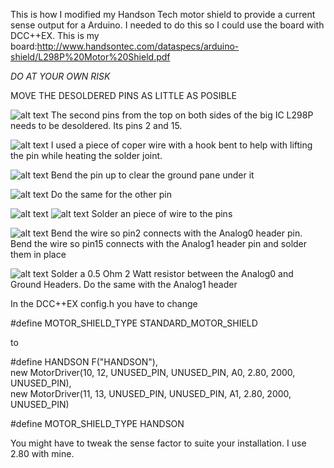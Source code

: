 This is how I modified my Handson Tech motor shield to provide a current sense output for a Arduino.
I needed to do this so I could use the board with DCC++EX.
This is my board:http://www.handsontec.com/dataspecs/arduino-shield/L298P%20Motor%20Shield.pdf

*DO AT YOUR OWN RISK*

MOVE THE DESOLDERED PINS AS LITTLE AS POSIBLE

![alt text](https://github.com/charlj22/Handson-mod/blob/main/Images/20210816_071305.jpg?raw=true)
The second pins from the top on both sides of the big IC L298P needs to be desoldered. Its pins 2 and 15.

![alt text](https://github.com/charlj22/Handson-mod/blob/main/Images/20210816_124721.jpg?raw=true)
I used a piece of coper wire with a hook bent to help with lifting the pin while heating the solder joint.

![alt text](https://github.com/charlj22/Handson-mod/blob/main/Images/20210816_125156.jpg?raw=true)
Bend the pin up to clear the ground pane under it

![alt text](https://github.com/charlj22/Handson-mod/blob/main/Images/20210816_125156.jpg?raw=true)
Do the same for the other pin

![alt text](https://github.com/charlj22/Handson-mod/blob/main/Images/20210816_132055.jpg?raw=true)
![alt text](https://github.com/charlj22/Handson-mod/blob/main/Images/20210816_132338.jpg?raw=true)
Solder an piece of wire to the pins

![alt text](https://github.com/charlj22/Handson-mod/blob/main/Images/20210825_144405.jpg?raw=true)
Bend the wire so pin2 connects with the Analog0 header pin. Bend the wire so pin15 connects with the Analog1 header pin and solder them in place

![alt text](https://github.com/charlj22/Handson-mod/blob/main/Images/20210825_145049.jpg?raw=true)
Solder a 0.5 Ohm 2 Watt resistor between the Analog0 and Ground Headers. Do the same with the Analog1 header

In the DCC++EX config.h you have to change 

#define MOTOR_SHIELD_TYPE STANDARD_MOTOR_SHIELD 

to

#define HANDSON F("HANDSON"),\
  new MotorDriver(10, 12, UNUSED_PIN, UNUSED_PIN, A0, 2.80, 2000, UNUSED_PIN), \
  new MotorDriver(11, 13, UNUSED_PIN, UNUSED_PIN, A1, 2.80, 2000, UNUSED_PIN)

#define MOTOR_SHIELD_TYPE HANDSON

You might have to tweak the sense factor to suite your installation. I use 2.80 with mine.

